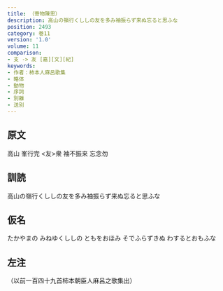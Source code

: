 ```yaml
---
title: （寄物陳思）
description: 高山の嶺行くししの友を多み袖振らず来ぬ忘ると思ふな
position: 2493
category: 巻11
version: '1.0'
volume: 11
comparison:
- 支 -> 友 [嘉][文][紀]
keywords:
- 作者：柿本人麻呂歌集
- 略体
- 動物
- 序詞
- 別離
- 送別
---
```


## 原文

高山 峯行完 <友>衆 袖不振来 忘念勿

## 訓読

高山の嶺行くししの友を多み袖振らず来ぬ忘ると思ふな

## 仮名

たかやまの みねゆくししの ともをおほみ そでふらずきぬ わするとおもふな

## 左注

（以前一百四十九首柿本朝臣人麻呂之歌集出）
